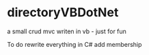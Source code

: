 ﻿# directoryVBDotNet
a small crud mvc writen in vb - just for fun

To do
 rewrite everything in C#
 add membership
 
